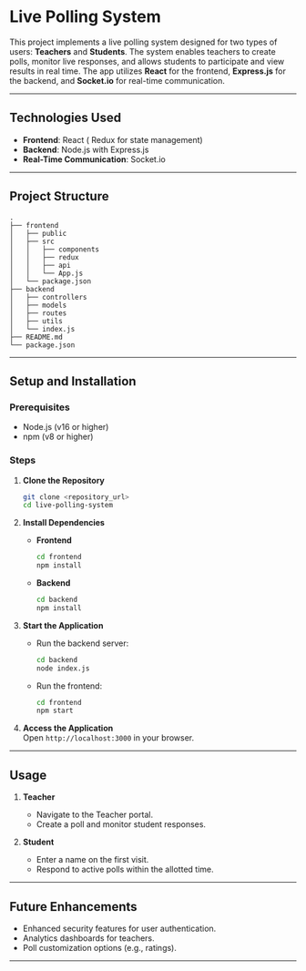 
# Live Polling System

This project implements a live polling system designed for two types of users: **Teachers** and **Students**. 
The system enables teachers to create polls, monitor live responses, and allows students to participate and view results in real time. 
The app utilizes **React** for the frontend, **Express.js** for the backend, and **Socket.io** for real-time communication.

---

## Technologies Used

- **Frontend**: React ( Redux for state management)  
- **Backend**: Node.js with Express.js  
- **Real-Time Communication**: Socket.io  


---

## Project Structure

```plaintext
.
├── frontend
│   ├── public
│   ├── src
│   │   ├── components
│   │   ├── redux
│   │   ├── api
│   │   └── App.js
│   └── package.json
├── backend
│   ├── controllers
│   ├── models
│   ├── routes
│   ├── utils
│   └── index.js
├── README.md
└── package.json
```

---

## Setup and Installation

### Prerequisites
- Node.js (v16 or higher)
- npm (v8 or higher)

### Steps
1. **Clone the Repository**  
   ```bash
   git clone <repository_url>
   cd live-polling-system
   ```

2. **Install Dependencies**  
   - **Frontend**  
     ```bash
     cd frontend
     npm install
     ```
   - **Backend**  
     ```bash
     cd backend
     npm install
     ```

3. **Start the Application**  
   - Run the backend server:  
     ```bash
     cd backend
     node index.js
     ```
   - Run the frontend:  
     ```bash
     cd frontend
     npm start
     ```

4. **Access the Application**  
   Open `http://localhost:3000` in your browser.

---

## Usage

1. **Teacher**  
   - Navigate to the Teacher portal.
   - Create a poll and monitor student responses.

2. **Student**  
   - Enter a name on the first visit.
   - Respond to active polls within the allotted time.

---

## Future Enhancements

- Enhanced security features for user authentication.
- Analytics dashboards for teachers.
- Poll customization options (e.g., ratings).

---
